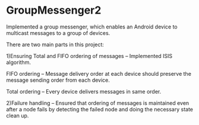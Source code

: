 # GroupMessenger2
Implemented a group messenger, which enables an Android device to multicast messages to a group of devices.

There are two main parts in this project:

1)Ensuring Total and FIFO ordering of messages – Implemented ISIS algorithm. 

FIFO ordering – Message delivery order at each device should preserve the message sending order from each device.

Total ordering – Every device delivers messages in same order.

2)Failure handling – Ensured that ordering of messages is maintained even after a node fails by detecting the failed node and doing the necessary state clean up.
